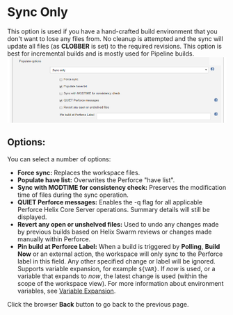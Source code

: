 ﻿# Sync Only 
This option is used if you have a hand-crafted build environment that you don't want to lose any files from. No cleanup is attempted and the sync will update all files (as **CLOBBER** is set) to the required revisions. This option is best for incremental builds and is mostly used for Pipeline builds. 
![Auto Cleanup and Sync](docs/images/populatesynconly.png)

## Options:
You can select a number of options: 
- **Force sync:** Replaces the workspace files. 
- **Populate have list:**  Overwrites the Perforce "have list". 
- **Sync with MODTIME for consistency check:** Preserves the modification time of files during the sync operation.
- **QUIET Perforce messages:** Enables the -q flag for all applicable Perforce Helix Core Server operations. Summary details will still be displayed.
- **Revert any open or unshelved files:** Used to undo any changes made by previous builds based on Helix Swarm reviews or changes made manually within Perforce. 
- **Pin build at Perforce Label:** When a build is triggered by **Polling**, **Build Now** or an external action, the workspace will only sync to the Perforce label in this field. Any other specified change or label will be ignored.
Supports variable expansion, for example `${VAR}`. If *now* is used, or a variable that expands to *now*, the latest change is used (within the scope of the workspace view). For more information about environment variables, see [Variable Expansion](https://github.com/jenkinsci/p4-plugin/blob/master/VARIABLEEXPANSION.md).  

Click the browser **Back** button to go back to the previous page. 
